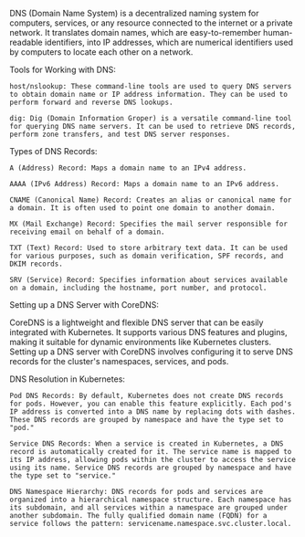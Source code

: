 DNS (Domain Name System) is a decentralized naming system for computers, services, or any resource connected to the internet or a private network. It translates domain names, which are easy-to-remember human-readable identifiers, into IP addresses, which are numerical identifiers used by computers to locate each other on a network.

Tools for Working with DNS:

    host/nslookup: These command-line tools are used to query DNS servers to obtain domain name or IP address information. They can be used to perform forward and reverse DNS lookups.

    dig: Dig (Domain Information Groper) is a versatile command-line tool for querying DNS name servers. It can be used to retrieve DNS records, perform zone transfers, and test DNS server responses.

Types of DNS Records:

    A (Address) Record: Maps a domain name to an IPv4 address.

    AAAA (IPv6 Address) Record: Maps a domain name to an IPv6 address.

    CNAME (Canonical Name) Record: Creates an alias or canonical name for a domain. It is often used to point one domain to another domain.

    MX (Mail Exchange) Record: Specifies the mail server responsible for receiving email on behalf of a domain.

    TXT (Text) Record: Used to store arbitrary text data. It can be used for various purposes, such as domain verification, SPF records, and DKIM records.

    SRV (Service) Record: Specifies information about services available on a domain, including the hostname, port number, and protocol.

Setting up a DNS Server with CoreDNS:

CoreDNS is a lightweight and flexible DNS server that can be easily integrated with Kubernetes. It supports various DNS features and plugins, making it suitable for dynamic environments like Kubernetes clusters. Setting up a DNS server with CoreDNS involves configuring it to serve DNS records for the cluster's namespaces, services, and pods.

DNS Resolution in Kubernetes:

    Pod DNS Records: By default, Kubernetes does not create DNS records for pods. However, you can enable this feature explicitly. Each pod's IP address is converted into a DNS name by replacing dots with dashes. These DNS records are grouped by namespace and have the type set to "pod."

    Service DNS Records: When a service is created in Kubernetes, a DNS record is automatically created for it. The service name is mapped to its IP address, allowing pods within the cluster to access the service using its name. Service DNS records are grouped by namespace and have the type set to "service."

    DNS Namespace Hierarchy: DNS records for pods and services are organized into a hierarchical namespace structure. Each namespace has its subdomain, and all services within a namespace are grouped under another subdomain. The fully qualified domain name (FQDN) for a service follows the pattern: servicename.namespace.svc.cluster.local.